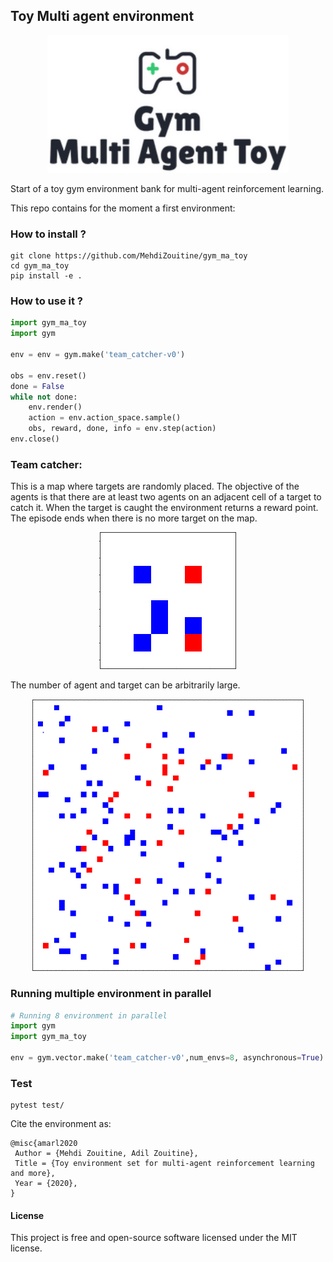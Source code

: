 ## Toy Multi agent environment

<p align="center">
  <img height="220px" src="https://github.com/MehdiZouitine/gym_ma_toy/blob/master/img/logo.png?raw=true" alt="ma_gym_logo">
</p>
Start of a toy gym environment bank for multi-agent reinforcement learning.

This repo contains for the moment a first environment:

### How to install ?
```
git clone https://github.com/MehdiZouitine/gym_ma_toy
cd gym_ma_toy
pip install -e .
```


### How to use it ?

```python
import gym_ma_toy
import gym

env = env = gym.make('team_catcher-v0')

obs = env.reset()
done = False
while not done:
    env.render()
    action = env.action_space.sample()
    obs, reward, done, info = env.step(action)
env.close()
```

### Team catcher:

This is a map where targets are randomly placed.
The objective of the agents is that there are at least two agents on an adjacent cell of a target to catch it.
When the target is caught the environment returns a reward point.
The episode ends when there is no more target on the map.


<p align="center">
<img  src="https://github.com/MehdiZouitine/gym_ma_toy/blob/master/img/team_catcher_gif.gif?raw=true" alt="ma_gym_logo">
</p>

The number of agent and target can be arbitrarily large.
<p align="center">
<img  src="https://github.com/MehdiZouitine/gym_ma_toy/blob/master/img/team_catcher_gif_big.gif?raw=true" alt="ma_gym_logo">
</p>


### Running multiple environment in parallel

```py
# Running 8 environment in parallel
import gym
import gym_ma_toy

env = gym.vector.make('team_catcher-v0',num_envs=8, asynchronous=True)  
```

### Test

```
pytest test/
```

Cite the environment as:
```
@misc{amarl2020
 Author = {Mehdi Zouitine, Adil Zouitine},
 Title = {Toy environment set for multi-agent reinforcement learning and more},
 Year = {2020},
}
```
#### License

This project is free and open-source software licensed under the MIT license.
